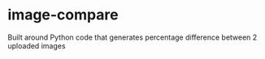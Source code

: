 # image-compare
Built around Python code that generates percentage difference between 2 uploaded images
